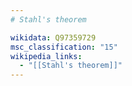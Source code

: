 ```yaml
---
# Stahl's theorem

wikidata: Q97359729
msc_classification: "15"
wikipedia_links:
  - "[[Stahl's theorem]]"
---
```

